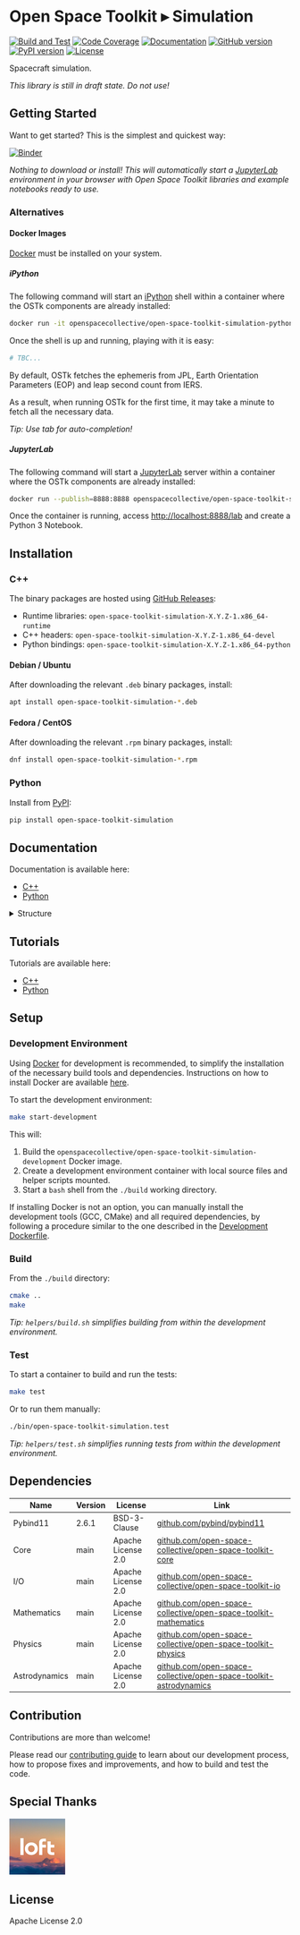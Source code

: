 # Open Space Toolkit ▸ Simulation

[![Build and Test](https://github.com/open-space-collective/open-space-toolkit-simulation/actions/workflows/build-test.yml/badge.svg?branch=main)](https://github.com/open-space-collective/open-space-toolkit-simulation/actions/workflows/build-test.yml)
[![Code Coverage](https://codecov.io/gh/open-space-collective/open-space-toolkit-simulation/branch/main/graph/badge.svg)](https://codecov.io/gh/open-space-collective/open-space-toolkit-simulation)
[![Documentation](https://img.shields.io/readthedocs/pip/stable.svg)](https://open-space-collective.github.io/open-space-toolkit-simulation)
[![GitHub version](https://badge.fury.io/gh/open-space-collective%2Fopen-space-toolkit-simulation.svg)](https://badge.fury.io/gh/open-space-collective%2Fopen-space-toolkit-simulation)
[![PyPI version](https://badge.fury.io/py/open-space-toolkit-simulation.svg)](https://badge.fury.io/py/open-space-toolkit-simulation)
[![License](https://img.shields.io/badge/License-Apache%202.0-blue.svg)](https://opensource.org/licenses/Apache-2.0)

Spacecraft simulation.

*This library is still in draft state. Do not use!*

## Getting Started

Want to get started? This is the simplest and quickest way:

[![Binder](https://mybinder.org/badge_logo.svg)](https://mybinder.org/v2/gh/open-space-collective/open-space-toolkit/main?urlpath=lab/tree/notebooks)

*Nothing to download or install! This will automatically start a [JupyterLab](https://jupyterlab.readthedocs.io/en/stable/) environment in your browser with Open Space Toolkit libraries and example notebooks ready to use.*

### Alternatives

#### Docker Images

[Docker](https://www.docker.com/) must be installed on your system.

##### iPython

The following command will start an [iPython](https://ipython.org/) shell within a container where the OSTk components are already installed:

```bash
docker run -it openspacecollective/open-space-toolkit-simulation-python
```

Once the shell is up and running, playing with it is easy:

```py
# TBC...
```

By default, OSTk fetches the ephemeris from JPL, Earth Orientation Parameters (EOP) and leap second count from IERS.

As a result, when running OSTk for the first time, it may take a minute to fetch all the necessary data.

*Tip: Use tab for auto-completion!*

##### JupyterLab

The following command will start a [JupyterLab](https://jupyterlab.readthedocs.io/en/stable/) server within a container where the OSTk components are already installed:

```bash
docker run --publish=8888:8888 openspacecollective/open-space-toolkit-simulation-jupyter
```

Once the container is running, access [http://localhost:8888/lab](http://localhost:8888/lab) and create a Python 3 Notebook.

## Installation

### C++

The binary packages are hosted using [GitHub Releases](https://github.com/open-space-collective/open-space-toolkit-simulation/releases):

- Runtime libraries: `open-space-toolkit-simulation-X.Y.Z-1.x86_64-runtime`
- C++ headers: `open-space-toolkit-simulation-X.Y.Z-1.x86_64-devel`
- Python bindings: `open-space-toolkit-simulation-X.Y.Z-1.x86_64-python`

#### Debian / Ubuntu

After downloading the relevant `.deb` binary packages, install:

```bash
apt install open-space-toolkit-simulation-*.deb
```

#### Fedora / CentOS

After downloading the relevant `.rpm` binary packages, install:

```bash
dnf install open-space-toolkit-simulation-*.rpm
```

### Python

Install from [PyPI](https://pypi.org/project/open-space-toolkit-simulation/):

```bash
pip install open-space-toolkit-simulation
```

## Documentation

Documentation is available here:

- [C++](https://open-space-collective.github.io/open-space-toolkit-simulation)
- [Python](./bindings/python/docs)

<details>
<summary>Structure</summary>
<p>

The library exhibits the following detailed and descriptive structure:

```txt
└── Spacecraft
```

</p>
</details>

## Tutorials

Tutorials are available here:

- [C++](./tutorials/cpp)
- [Python](./tutorials/python)

## Setup

### Development Environment

Using [Docker](https://www.docker.com) for development is recommended, to simplify the installation of the necessary build tools and dependencies.
Instructions on how to install Docker are available [here](https://docs.docker.com/install/).

To start the development environment:

```bash
make start-development
```

This will:

1. Build the `openspacecollective/open-space-toolkit-simulation-development` Docker image.
2. Create a development environment container with local source files and helper scripts mounted.
3. Start a `bash` shell from the `./build` working directory.

If installing Docker is not an option, you can manually install the development tools (GCC, CMake) and all required dependencies,
by following a procedure similar to the one described in the [Development Dockerfile](./docker/development/Dockerfile).

### Build

From the `./build` directory:

```bash
cmake ..
make
```

*Tip: `helpers/build.sh` simplifies building from within the development environment.*

### Test

To start a container to build and run the tests:

```bash
make test
```

Or to run them manually:

```bash
./bin/open-space-toolkit-simulation.test
```

*Tip: `helpers/test.sh` simplifies running tests from within the development environment.*

## Dependencies

| Name          | Version | License            | Link                                                                                                                                           |
| ------------- | ------- | ------------------ | ---------------------------------------------------------------------------------------------------------------------------------------------- |
| Pybind11      | 2.6.1   | BSD-3-Clause       | [github.com/pybind/pybind11](https://github.com/pybind/pybind11)                                                                               |
| Core          | main    | Apache License 2.0 | [github.com/open-space-collective/open-space-toolkit-core](https://github.com/open-space-collective/open-space-toolkit-core)                   |
| I/O           | main    | Apache License 2.0 | [github.com/open-space-collective/open-space-toolkit-io](https://github.com/open-space-collective/open-space-toolkit-io)                       |
| Mathematics   | main    | Apache License 2.0 | [github.com/open-space-collective/open-space-toolkit-mathematics](https://github.com/open-space-collective/open-space-toolkit-mathematics)     |
| Physics       | main    | Apache License 2.0 | [github.com/open-space-collective/open-space-toolkit-physics](https://github.com/open-space-collective/open-space-toolkit-physics)             |
| Astrodynamics | main    | Apache License 2.0 | [github.com/open-space-collective/open-space-toolkit-astrodynamics](https://github.com/open-space-collective/open-space-toolkit-astrodynamics) |

## Contribution

Contributions are more than welcome!

Please read our [contributing guide](CONTRIBUTING.md) to learn about our development process, how to propose fixes and improvements, and how to build and test the code.

## Special Thanks

[![Loft Orbital](https://github.com/open-space-collective/open-space-toolkit/blob/main/assets/thanks/loft_orbital.png)](https://www.loftorbital.com/)

## License

Apache License 2.0
